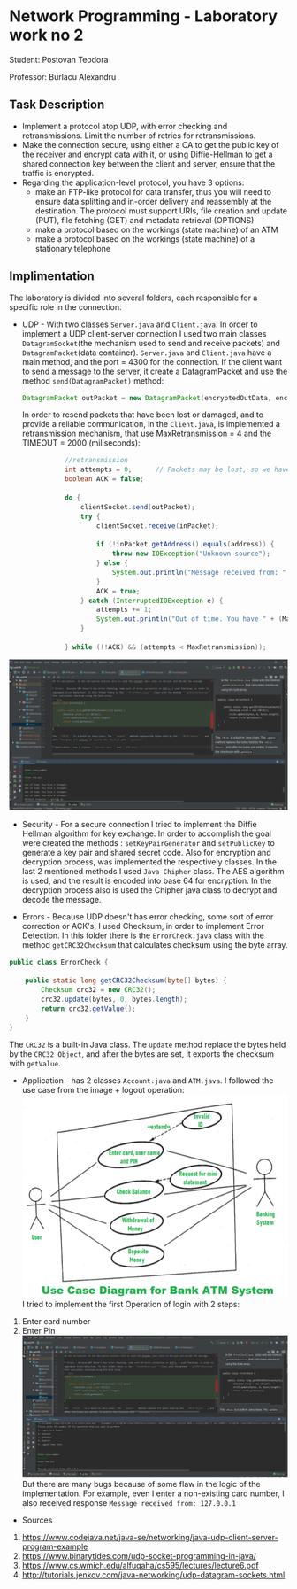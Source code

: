 # Network Programming - Laboratory work no 2

Student: Postovan Teodora

Professor: Burlacu Alexandru

## Task Description
 * Implement a protocol atop UDP, with error checking and retransmissions. Limit the number of retries for retransmissions.
 * Make the connection secure, using either a CA to get the public key of the receiver and encrypt data with it, or using 
   Diffie-Hellman to get a shared connection key between the client and server, ensure that the traffic is encrypted.
 * Regarding the application-level protocol, you have 3 options:
   - make an FTP-like protocol for data transfer, thus you will need to ensure data splitting and in-order delivery and 
   reassembly at the destination. The protocol must support URIs, file creation and update (PUT), file fetching (GET) and 
   metadata retrieval (OPTIONS)
   - make a protocol based on the workings (state machine) of an ATM
   - make a protocol based on the workings (state machine) of a stationary telephone
   
## Implimentation

The laboratory is divided into several folders, each responsible for a specific role in the connection.

 * UDP - 
    With two classes ```Server.java``` and ```Client.java```. In order to implement a UDP client-server connection I used 
    two main classes ```DatagramSocket```(the mechanism used to send and receive packets) and ```DatagramPacket```(data container).
    ```Server.java``` and ```Client.java``` have a main method, and the port = 4300 for the connection. If the client want 
    to send a message to the server,
    it create a DatagramPacket and use the method ```send(DatagramPacket)``` method:
    ```java
   DatagramPacket outPacket = new DatagramPacket(encryptedOutData, encryptedOutData.length, address, port);
    ```
   In order to resend packets that have been lost or damaged, and to provide a reliable communication, in the ```Client.java```,
   is implemented a retransmission mechanism, that use MaxRetransmission = 4 and the TIMEOUT = 2000 (miliseconds):
   
  ```java
                //retransmission
                int attempts = 0;      // Packets may be lost, so we have to keep trying send data
                boolean ACK = false;

                do {
                    clientSocket.send(outPacket);
                    try {
                        clientSocket.receive(inPacket);

                        if (!inPacket.getAddress().equals(address)) {
                            throw new IOException("Unknown source");
                        } else {
                            System.out.println("Message received from: " + outPacket.getAddress().getHostAddress());
                        }
                        ACK = true;
                    } catch (InterruptedIOException e) {
                        attempts += 1;
                        System.out.println("Out of time. You have " + (MaxRetransmission - attempts) + " attempts");
                    }

                } while ((!ACK) && (attempts < MaxRetransmission));
  ```

![Retransmission](Screenshot_3.png)

* Security -  For a secure connection I tried to implement the Diffie Hellman algorithm for key exchange. In order to 
accomplish the goal were created the methods : ```setKeyPairGenerator``` and ```setPublicKey``` to generate a key pair 
and shared secret code. Also for encryption and decryption process,  was implemented the respectively classes. In the 
last 2 mentioned methods I used ```Java Chipher``` class. The AES algorithm is used, and the result is encoded into base
64 for encryption. In the decryption process also is used the Chipher java class to decrypt and decode the message.

* Errors - Because UDP doesn't has error checking, some sort of error correction or ACK's, I used Checksum, in order to 
implement Error Detection. In this folder there is the ```ErrorCheck.java``` class with the method ```getCRC32Checksum```
that calculates checksum using the byte array.
```java
public class ErrorCheck {

    public static long getCRC32Checksum(byte[] bytes) {
        Checksum crc32 = new CRC32();
        crc32.update(bytes, 0, bytes.length);
        return crc32.getValue();
    }
}
```
The ```CRC32``` is a built-in Java class. The ```update``` method replace the bytes held by the ```CRC32 Object```, and
after the bytes are set, it exports the checksum with ```getValue```.

* Application - has 2 classes ```Account.java``` and ```ATM.java```.
I followed the use case from the image + logout operation: 
![UseCase](Screenshot_1.png)
I tried to implement the first Operation of login with 2 steps:
1. Enter card number
2. Enter Pin
![Login](Screenshot_2.png)
But there are many bugs because of some flaw in the logic of the implementation. For example, even I enter a non-existing
card number, I also received response ```Message received from: 127.0.0.1```

* Sources
1. https://www.codejava.net/java-se/networking/java-udp-client-server-program-example
2. https://www.binarytides.com/udp-socket-programming-in-java/
3. https://www.cs.wmich.edu/alfuqaha/cs595/lectures/lecture6.pdf
4. http://tutorials.jenkov.com/java-networking/udp-datagram-sockets.html
